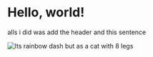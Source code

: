 # Hello, world!

alls i did was add the header and this sentence

![Its rainbow dash but as a cat with 8 legs](https://octodex.github.com/images/twenty-percent-cooler-octocat.png)
